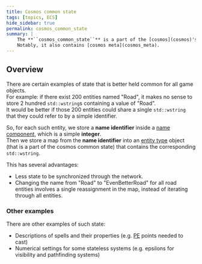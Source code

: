 ```yaml
---
title: Cosmos common state
tags: [topics, ECS] 
hide_sidebar: true
permalink: cosmos_common_state
summary: |
    The **``cosmos_common_state``** is a part of the [cosmos](cosmos)'s [significant state (``cosmos::significant``)](cosmos#significant) that is not tied to any particular [entity](entity).  
    Notably, it also contains [cosmos meta](cosmos_meta).
---
```


## Overview

There are certain examples of state that is better held common for all game objects.  
For example: if there exist 200 entities named "Road", it makes no sense to store 2 hundred ``std::wstring``s containing a value of "Road".  
It would be better if those 200 entities could share a single ``std::wstring`` that they could refer to by a simple identifier.

So, for each such entity, we store a **name identifier** inside a [name component](type_component), which is a simple **integer**.  
Then we store a map from the **name identifier** into an [entity type](entity_type) object (that is a part of the cosmos common state) that contains the corresponding ``std::wstring``.  

This has several advantages:  
- Less state to be synchronized through the network.
- Changing the name from "Road" to "EvenBetterRoad" for all road entities involves a single reassignment in the map, instead of iterating through all entities.

### Other examples

There are other examples of such state:
- Descriptions of spells and their properties (e.g. [PE](personal_electricity) points needed to cast)
- Numerical settings for some stateless systems (e.g. epsilons for visibility and pathfinding systems)
